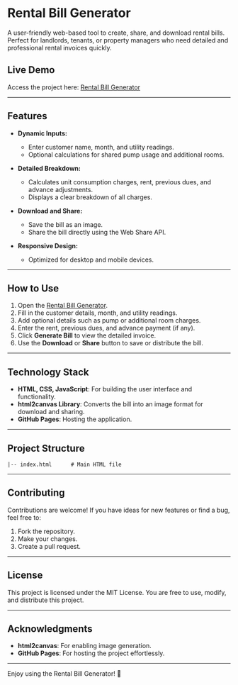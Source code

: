 # Rental Bill Generator

A user-friendly web-based tool to create, share, and download rental bills. Perfect for landlords, tenants, or property managers who need detailed and professional rental invoices quickly.

## Live Demo
Access the project here: [Rental Bill Generator](https://siwam-king1.github.io/Rent-Bill/)

---

## Features

- **Dynamic Inputs:**
  - Enter customer name, month, and utility readings.
  - Optional calculations for shared pump usage and additional rooms.

- **Detailed Breakdown:**
  - Calculates unit consumption charges, rent, previous dues, and advance adjustments.
  - Displays a clear breakdown of all charges.

- **Download and Share:**
  - Save the bill as an image.
  - Share the bill directly using the Web Share API.

- **Responsive Design:**
  - Optimized for desktop and mobile devices.

---

## How to Use

1. Open the [Rental Bill Generator](https://siwam-king1.github.io/Rent-Bill/).
2. Fill in the customer details, month, and utility readings.
3. Add optional details such as pump or additional room charges.
4. Enter the rent, previous dues, and advance payment (if any).
5. Click **Generate Bill** to view the detailed invoice.
6. Use the **Download** or **Share** button to save or distribute the bill.

---

## Technology Stack

- **HTML, CSS, JavaScript**: For building the user interface and functionality.
- **html2canvas Library**: Converts the bill into an image format for download and sharing.
- **GitHub Pages**: Hosting the application.

---

## Project Structure

```plaintext
|-- index.html      # Main HTML file
```

---

## Contributing

Contributions are welcome! If you have ideas for new features or find a bug, feel free to:

1. Fork the repository.
2. Make your changes.
3. Create a pull request.

---

## License

This project is licensed under the MIT License. You are free to use, modify, and distribute this project.

---

## Acknowledgments

- **html2canvas**: For enabling image generation.
- **GitHub Pages**: For hosting the project effortlessly.

---

Enjoy using the Rental Bill Generator! 🚀
